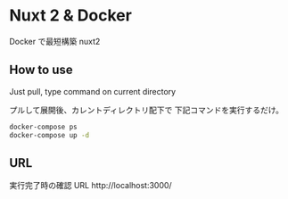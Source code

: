 # Nuxt 2 & Docker

Docker で最短構築 nuxt2

## How to use

Just pull,
type command on current directory

プルして展開後、カレントディレクトリ配下で
下記コマンドを実行するだけ。

```bash
docker-compose ps
docker-compose up -d
```

## URL

実行完了時の確認 URL
http://localhost:3000/
